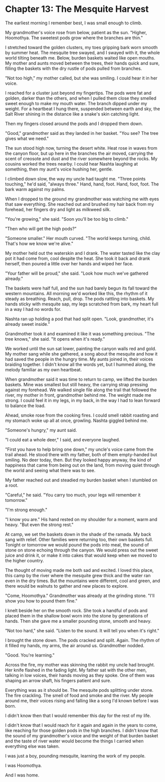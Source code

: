 # Chapter 13: The Mesquite Harvest

The earliest morning I remember best, I was small enough to climb.

My grandmother's voice rose from below, patient as the sun. "Higher, Hoomothya. The sweetest pods grow where the branches are thin."

I stretched toward the golden clusters, my toes gripping bark worn smooth by summer heat. The mesquite tree swayed, and I swayed with it, the whole world tilting beneath me. Below, burden baskets waited like open mouths. My mother and aunts moved between the trees, their hands quick and sure, filling the baskets with the dry rustle of pods pulled from branches.

"Not too high," my mother called, but she was smiling. I could hear it in her voice.

I reached for a cluster just beyond my fingertips. The pods were fat and golden, darker than the others, and when I pulled them close they smelled sweet enough to make my mouth water. The branch dipped under my weight. For a heartbeat I hung there, suspended between earth and sky, the Salt River shining in the distance like a snake's skin catching light.

Then my fingers closed around the pods and I dropped them down.

"Good," grandmother said as they landed in her basket. "You see? The tree gives what we need."

The sun stood high now, turning the desert white. Heat rose in waves from the canyon floor, but up here in the branches the air moved, carrying the scent of creosote and dust and the river somewhere beyond the rocks. My cousins worked the trees nearby. I could hear Nashta laughing at something, then my aunt's voice hushing her, gentle.

I climbed down slow, the way my uncle had taught me. "Three points touching," he'd said, "always three." Hand, hand, foot. Hand, foot, foot. The bark warm against my palms.

When I dropped to the ground my grandmother was watching me with eyes that saw everything. She reached out and brushed my hair back from my forehead, her fingers dry and light as milkweed silk.

"You're growing," she said. "Soon you'll be too big to climb."

"Then who will get the high pods?"

"Someone smaller." Her mouth curved. "The world keeps turning, child. That's how we know we're alive."

My mother held out the waterskin and I drank. The water tasted like the clay pot it had come from, cool despite the heat. She took it back and drank herself, then poured a little over her hands and wiped her face.

"Your father will be proud," she said. "Look how much we've gathered already."

The baskets were half full, and the sun had barely begun its fall toward the western mountains. All morning we'd worked like this, the rhythm of it steady as breathing. Reach, pull, drop. The pods rattling into baskets. My hands sticky with mesquite sap, my legs scratched from bark, my heart full in a way I had no words for.

Nashta ran up holding a pod that had split open. "Look, grandmother, it's already sweet inside."

Grandmother took it and examined it like it was something precious. "The tree knows," she said. "It opens when it's ready."

We worked until the sun sat lower, painting the canyon walls red and gold. My mother sang while she gathered, a song about the mesquite and how it had saved the people in the hungry time. My aunts joined in, their voices braiding together. I didn't know all the words yet, but I hummed along, the melody familiar as my own heartbeat.

When grandmother said it was time to return to camp, we lifted the burden baskets. Mine was smallest but still heavy, the carrying strap pressing against my forehead. We walked single file along the trail that followed the river, my mother in front, grandmother behind me. The weight made me strong. I could feel it in my legs, in my back, in the way I had to lean forward to balance the load.

Ahead, smoke rose from the cooking fires. I could smell rabbit roasting and my stomach woke up all at once, growling. Nashta giggled behind me.

"Someone's hungry," my aunt said.

"I could eat a whole deer," I said, and everyone laughed.

"First you have to help bring one down," my uncle's voice came from the trail ahead. He stood there with my father, both of them empty-handed but smiling. No deer today, then. But they looked happy anyway, the kind of happiness that came from being out on the land, from moving quiet through the world and seeing what there was to see.

My father reached out and steadied my burden basket when I stumbled on a root.

"Careful," he said. "You carry too much, your legs will remember it tomorrow."

"I'm strong enough."

"I know you are." His hand rested on my shoulder for a moment, warm and heavy. "But even the strong rest."

At camp, we set the baskets down in the shade of the ramada. My back sang with relief. Other families were returning too, their own baskets full. Tonight or tomorrow we would pound the pods into meal, the sound of stone on stone echoing through the canyon. We would press out the sweet juice and drink it, or make it into cakes that would keep when we moved to the higher country.

The thought of moving made me both sad and excited. I loved this place, this camp by the river where the mesquite grew thick and the water ran even in the dry times. But the mountains were different, cool and green, and there would be walnuts to gather and new places to explore.

"Come, Hoomothya." Grandmother was already at the grinding stone. "I'll show you how to pound them fine."

I knelt beside her on the smooth rock. She took a handful of pods and placed them in the shallow bowl worn into the stone by generations of hands. Then she gave me a smaller pounding stone, smooth and heavy.

"Not too hard," she said. "Listen to the sound. It will tell you when it's right."

I brought the stone down. The pods cracked and split. Again. The rhythm of it filled my hands, my arms, the air around us. Grandmother nodded.

"Good. You're learning."

Across the fire, my mother was skinning the rabbit my uncle had brought. Her knife flashed in the fading light. My father sat with the other men, talking in low voices, their hands moving as they spoke. One of them was shaping an arrow shaft, his fingers patient and sure.

Everything was as it should be. The mesquite pods splitting under stone. The fire crackling. The smell of food and smoke and the river. My people around me, their voices rising and falling like a song I'd known before I was born.

I didn't know then that I would remember this day for the rest of my life.

I didn't know that I would reach for it again and again in the years to come, like reaching for those golden pods in the high branches. I didn't know that the sound of my grandmother's voice and the weight of that burden basket and the taste of river water would become the things I carried when everything else was taken.

I was just a boy, pounding mesquite, learning the work of my people.

I was Hoomothya.

And I was home.

